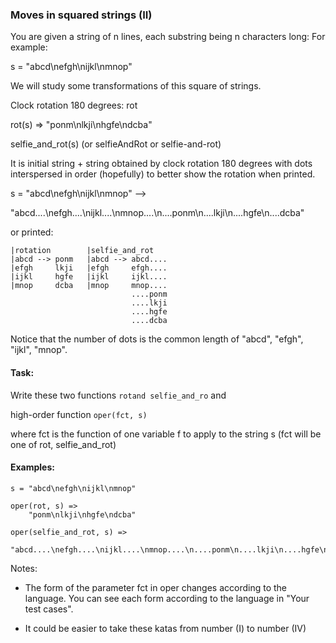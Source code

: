 ### Moves in squared strings (II)

You are given a string of n lines, each substring being n characters long: For example:

s = "abcd\nefgh\nijkl\nmnop"

We will study some transformations of this square of strings.

Clock rotation 180 degrees: rot

rot(s) => "ponm\nlkji\nhgfe\ndcba"

selfie_and_rot(s) (or selfieAndRot or selfie-and-rot)

It is initial string + string obtained by clock rotation 180 degrees with dots interspersed in order (hopefully) to better show the rotation when printed.

s = "abcd\nefgh\nijkl\nmnop" --> 

"abcd....\nefgh....\nijkl....\nmnop....\n....ponm\n....lkji\n....hgfe\n....dcba"

or printed:
```
|rotation        |selfie_and_rot
|abcd --> ponm   |abcd --> abcd....
|efgh     lkji   |efgh     efgh....
|ijkl     hgfe   |ijkl     ijkl....   
|mnop     dcba   |mnop     mnop....
                           ....ponm
                           ....lkji
                           ....hgfe
                           ....dcba
```
Notice that the number of dots is the common length of "abcd", "efgh", "ijkl", "mnop".

#### Task:

Write these two functions `rotand selfie_and_ro` and

high-order function `oper(fct, s)` 

where fct is the function of one variable f to apply to the string s (fct will be one of rot, selfie_and_rot)

#### Examples:
```
s = "abcd\nefgh\nijkl\nmnop"

oper(rot, s) => 
    "ponm\nlkji\nhgfe\ndcba"

oper(selfie_and_rot, s) => 
    "abcd....\nefgh....\nijkl....\nmnop....\n....ponm\n....lkji\n....hgfe\n....dcba"
```
Notes:

* The form of the parameter fct in oper changes according to the language. You can see each form according to the language in "Your test cases".

* It could be easier to take these katas from number (I) to number (IV)
